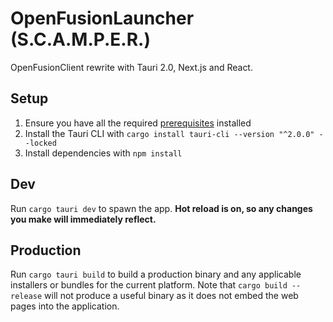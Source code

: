 # OpenFusionLauncher (S.C.A.M.P.E.R.)

OpenFusionClient rewrite with Tauri 2.0, Next.js and React.

## Setup

1. Ensure you have all the required [prerequisites](https://v2.tauri.app/start/prerequisites/) installed
2. Install the Tauri CLI with `cargo install tauri-cli --version "^2.0.0" --locked`
3. Install dependencies with `npm install`

## Dev

Run `cargo tauri dev` to spawn the app. **Hot reload is on, so any changes you make will immediately reflect.**

## Production

Run `cargo tauri build` to build a production binary and any applicable installers or bundles for the current platform. Note that `cargo build --release` will not produce a useful binary as it does not embed the web pages into the application.
